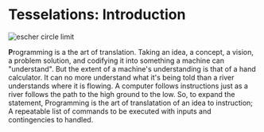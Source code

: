 # Tesselations: Introduction
![escher circle limit](http://uploads6.wikiart.org/images/m-c-escher/circle-limit-iii.jpg!Blog.jpg)

**P**rogramming is a the art of translation. Taking an idea, a concept, a vision, a problem solution, and codifying it into something a machine can "understand". But the extent of a machine's understanding is that of a hand calculator. It can no more understand what it's being told than a river understands where it is flowing. A computer follows instructions just as a river follows the path to the high ground to the low. So, to expand the statement, Programming is the art of translatation of an idea to instruction; A repeatable list of commands to be executed with inputs and contingencies to handled. 
